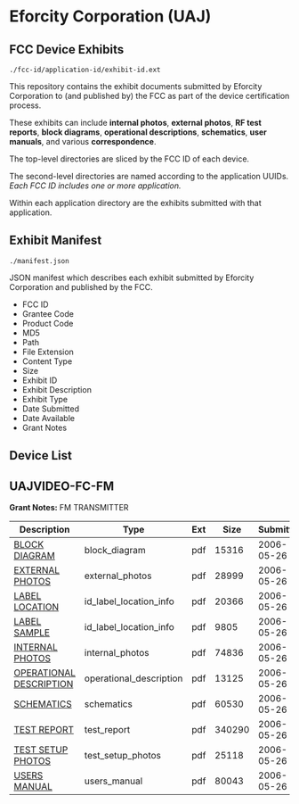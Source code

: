 # Eforcity Corporation (UAJ)
## FCC Device Exhibits

```
./fcc-id/application-id/exhibit-id.ext
```

This repository contains the exhibit documents submitted by Eforcity Corporation to (and published by) the FCC as part of the device certification process.

These exhibits can include **internal photos**, **external photos**, **RF test reports**, **block diagrams**, **operational descriptions**, **schematics**, **user manuals**, and various **correspondence**.

The top-level directories are sliced by the FCC ID of each device.

The second-level directories are named according to the application UUIDs. *Each FCC ID includes one or more application.*

Within each application directory are the exhibits submitted with that application. 

## Exhibit Manifest

```
./manifest.json
```

JSON manifest which describes each exhibit submitted by Eforcity Corporation and published by the FCC.

- FCC ID
- Grantee Code
- Product Code
- MD5
- Path
- File Extension
- Content Type
- Size
- Exhibit ID
- Exhibit Description
- Exhibit Type
- Date Submitted
- Date Available
- Grant Notes

## Device List
## UAJVIDEO-FC-FM
**Grant Notes:** FM TRANSMITTER

| Description | Type | Ext | Size | Submitted | Available |
| ----------- | ---- | --- | ---- | --------- | --------- |
| [BLOCK DIAGRAM](UAJVIDEO-FC-FM/ea088ae64bb1c95adc843e69a537dac8/662264.pdf) | block_diagram | pdf | 15316 | 2006-05-26 | 2006-05-26 |
| [EXTERNAL PHOTOS](UAJVIDEO-FC-FM/ea088ae64bb1c95adc843e69a537dac8/662265.pdf) | external_photos | pdf | 28999 | 2006-05-26 | 2006-05-26 |
| [LABEL LOCATION](UAJVIDEO-FC-FM/ea088ae64bb1c95adc843e69a537dac8/662266.pdf) | id_label_location_info | pdf | 20366 | 2006-05-26 | 2006-05-26 |
| [LABEL SAMPLE](UAJVIDEO-FC-FM/ea088ae64bb1c95adc843e69a537dac8/662269.pdf) | id_label_location_info | pdf | 9805 | 2006-05-26 | 2006-05-26 |
| [INTERNAL PHOTOS](UAJVIDEO-FC-FM/ea088ae64bb1c95adc843e69a537dac8/662267.pdf) | internal_photos | pdf | 74836 | 2006-05-26 | 2006-05-26 |
| [OPERATIONAL DESCRIPTION](UAJVIDEO-FC-FM/ea088ae64bb1c95adc843e69a537dac8/662268.pdf) | operational_description | pdf | 13125 | 2006-05-26 | 2006-05-26 |
| [SCHEMATICS](UAJVIDEO-FC-FM/ea088ae64bb1c95adc843e69a537dac8/662270.pdf) | schematics | pdf | 60530 | 2006-05-26 | 2006-05-26 |
| [TEST REPORT](UAJVIDEO-FC-FM/ea088ae64bb1c95adc843e69a537dac8/662272.pdf) | test_report | pdf | 340290 | 2006-05-26 | 2006-05-26 |
| [TEST SETUP PHOTOS](UAJVIDEO-FC-FM/ea088ae64bb1c95adc843e69a537dac8/662271.pdf) | test_setup_photos | pdf | 25118 | 2006-05-26 | 2006-05-26 |
| [USERS MANUAL](UAJVIDEO-FC-FM/ea088ae64bb1c95adc843e69a537dac8/662273.pdf) | users_manual | pdf | 80043 | 2006-05-26 | 2006-05-26 |
